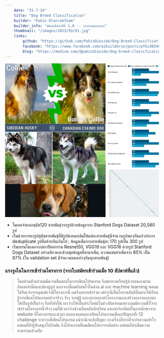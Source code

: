 ```yaml
---
    date: "31-7-24"
    title: "Dog Breed Classification"
    builder: "Pakin Olanraktham"
    builder_info: "มัธยมศึกษาปีที่ 1.0 -- กรุงเทพมหานคร"
    thumbnail: "/images/2023/93/01.jpg"
    links:
        github: "https://github.com/PakinDioxide/Dog-Breed-Classification"
        facebook: "https://www.facebook.com/aibuildersx/posts/pfbid0248oLo6sN5Mb1xjaxUhndq2xpjva9XYF9d4MUGmanamoBqDKJ9QfHAcPfyK1KFxQyl"
        blog: "https://medium.com/@pakindioxide/dog-breed-classification-e23b4dc342ea"
---
```


![image](/images/2023/93/01.jpg)

- โมเดลจำแนกสุนัข120 สายพันธุ์จากรูปด้วยข้อมูลจาก Stanford Dogs Dataset 20,580 รูป
- เริ่มด้วยการหารูปสุนัขสายพันธุ์ที่มีรูปน้อยมาเติมให้แต่ละสายพันธุ์มีจำนวนรูปพอๆกันแล้วทำการ deduplicate รูปที่คล้ายกันเกินไป ; ข้อมูลเพิ่มจากสายพันธุ์ละ 170 รูปเป็น 300 รูป
- เริ่มเทรนโมเดลจากสถาปัตยกรรม Resnet50, VGG19 และ VGG16 ด้วยรูป Stanford Dogs Dataset อย่างเดียวและด้วยชุดข้อมูลที่หามาเพิ่ม; ความแม่นยำเพิ่มจาก 85% เป็น 87% (ใน validation set มีจำนวนหมาเท่าๆกันทุกสายพันธุ์)

### แรงจูงในในการเข้าร่วมโครงการ (จากใบสมัครเข้าร่วมเมื่อ 10 สัปดาห์ที่แล้ว)

> โดยส่วนตัวแล้วผมมีความชื่นชอบในการเขียนโปรแกรม จึงพยายามเรียนรู้ด้วยตนเองผ่านอินเตอร์เน็ตและช่องยูทูป นอกจากนี้ผมยังสนใจในด้าน ai และ machine learning พอผมได้รับแจ้งจากคุณพ่อว่ามีโครงการนี้ ผมจึงอยากเข้าร่วม เพราะนี่เป็นโอกาสอันดีที่ผมจะได้เรียนรู้การเขียนโปรแกรมอย่างจริงๆ จังๆ จากผู้รู้ และอยากลองทำโครงงานและสร้างผลงานออกมาให้เป็นรูปเป็นร่าง อีกทั้งยังใช้เวลาว่างให้เป็นประโยชน์ในช่วงปิดเทอมเพราะผมมีความตั้งใจจะเข้าร่วมโครงการนี้จริงๆ ผมใช้เวลาว่างช่วงเย็นหลังเลิกเรียน และเสาร์อาทิตย์ในการศึกษาจาก website ที่โครงการแนะนำมา ตลอดจนทดลองเขียนโปรแกรมเพื่อแก้ปัญหาทั้ง 12 challenge ระหว่างที่เขียนโปรแกรม แม้จะมีเจอกับปัญหา บางเรื่องก็ยากที่จะทำความเข้าใจ แต่ผมก็ยังรู้สึกสนุกไปกับมัน ถึงโปรแกรมที่ผมเขียนไปอาจจะผิดบ้าง แต่ผมก็ทำเต็มความสามารถแล้วครับ
    